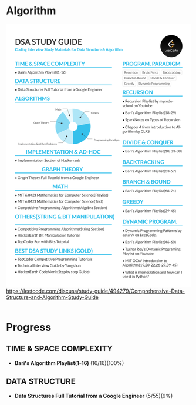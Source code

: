 
# Algorithm

<img src="./images/Study_guide.png" alt="Study Guide" width="700">\
<https://leetcode.com/discuss/study-guide/494279/Comprehensive-Data-Structure-and-Algorithm-Study-Guide>
<br>
<br>

# Progress

## TIME & SPACE COMPLEXITY

- **Bari's Algorithm Playlist(1-16)** (16/16)(100%)

## DATA STRUCTURE

- **Data Structures Full Tutorial from a Google Engineer** (5/55)(9%)
